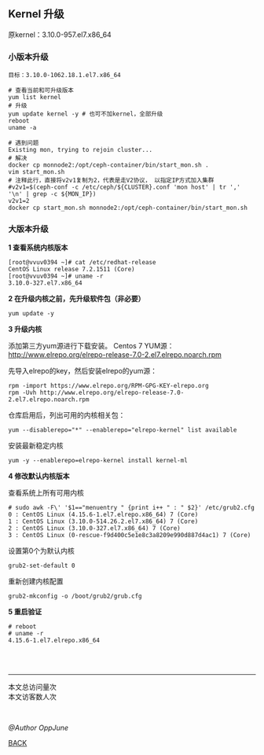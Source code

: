 ## Kernel 升级

原kernel：3.10.0-957.el7.x86_64



### 小版本升级

```shell
目标：3.10.0-1062.18.1.el7.x86_64

# 查看当前和可升级版本
yum list kernel
# 升级
yum update kernel -y # 也可不加kernel，全部升级
reboot
uname -a

# 遇到问题
Existing mon, trying to rejoin cluster...
# 解决
docker cp monnode2:/opt/ceph-container/bin/start_mon.sh .
vim start_mon.sh
# 注释此行，直接将v2v1复制为2，代表是走V2协议， 以指定IP方式加入集群
#v2v1=$(ceph-conf -c /etc/ceph/${CLUSTER}.conf 'mon host' | tr ',' '\n' | grep -c ${MON_IP})
v2v1=2
docker cp start_mon.sh monnode2:/opt/ceph-container/bin/start_mon.sh
```



### 大版本升级

**1 查看系统内核版本**

```shell
[root@vvuv0394 ~]# cat /etc/redhat-release 
CentOS Linux release 7.2.1511 (Core) 
[root@vvuv0394 ~]# uname -r
3.10.0-327.el7.x86_64
```

**2 在升级内核之前，先升级软件包（非必要）**

```shell
yum update -y
```

**3 升级内核**

添加第三方yum源进行下载安装。
Centos 7 YUM源：http://www.elrepo.org/elrepo-release-7.0-2.el7.elrepo.noarch.rpm

先导入elrepo的key，然后安装elrepo的yum源：

```shell
rpm -import https://www.elrepo.org/RPM-GPG-KEY-elrepo.org
rpm -Uvh http://www.elrepo.org/elrepo-release-7.0-2.el7.elrepo.noarch.rpm
```

仓库启用后，列出可用的内核相关包：

```shell
yum --disablerepo="*" --enablerepo="elrepo-kernel" list available
```

安装最新稳定内核

```shell
yum -y --enablerepo=elrepo-kernel install kernel-ml
```

**4 修改默认内核版本**

查看系统上所有可用内核

```shell
# sudo awk -F\' '$1=="menuentry " {print i++ " : " $2}' /etc/grub2.cfg
0 : CentOS Linux (4.15.6-1.el7.elrepo.x86_64) 7 (Core)
1 : CentOS Linux (3.10.0-514.26.2.el7.x86_64) 7 (Core)
2 : CentOS Linux (3.10.0-327.el7.x86_64) 7 (Core)
3 : CentOS Linux (0-rescue-f9d400c5e1e8c3a8209e990d887d4ac1) 7 (Core)
```

设置第0个为默认内核

```shell
grub2-set-default 0
```

重新创建内核配置

```shell
grub2-mkconfig -o /boot/grub2/grub.cfg
```

**5 重启验证**

```shell
# reboot
# uname -r
4.15.6-1.el7.elrepo.x86_64
```

<br /><br />

------

<script async src="//busuanzi.ibruce.info/busuanzi/2.3/busuanzi.pure.mini.js"></script>

<span id="busuanzi_container_site_pv">本文总访问量<span id="busuanzi_value_site_pv"></span>次<br /></span><span id="busuanzi_container_site_uv">本文访客数<span id="busuanzi_value_site_uv"></span>人次
</span>

<br />

*@Author OppJune*

[BACK](../README.md)